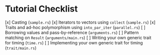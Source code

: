 # Tutorial Checklist

[x] Casting (`sample.rs`)
[x] Iterators to vectors using `collect` (`sample.rs`)
[x] Traits and ad-hoc polymorphism using `into_par_iter` (`parallel.rs`)
[ ] Borrowing values and pass-by-reference (`arguments.rs`)
[ ] Pattern matching on `Result` (`arguments/main.rs`)
[ ] Writing your own generic trait for timing (`time.rs`)
[ ] Implementing your own generic trait for timing (`trait/main.rs`)
